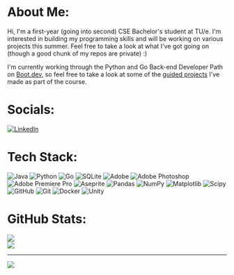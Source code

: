 # About Me:
Hi, I'm a first-year (going into second) CSE Bachelor's student at TU/e. I'm interested in building my programming skills and will be working on various projects this summer. Feel free to take a look at what I've got going on (though a good chunk of my repos are private) :)

I'm currently working through the Python and Go Back-end Developer Path on [Boot.dev](https://www.boot.dev/u/charliej2005), so feel free to take a look at some of the [guided projects](https://github.com/stars/charliej2005/lists/boot-dev) I've made as part of the course.


# Socials:
[![LinkedIn](https://img.shields.io/badge/LinkedIn-%230077B5.svg?logo=linkedin&logoColor=white)](https://linkedin.com/in/charliej2005)

<!--- hi, why are you snooping around? these are my other socials but i'm keeping them hidden until i have more posts on them. [![Instagram](https://img.shields.io/badge/Instagram-%23E4405F.svg?logo=Instagram&logoColor=white)](https://instagram.com/charlie_irl_irl) [![Medium](https://img.shields.io/badge/Medium-12100E?logo=medium&logoColor=white)](https://medium.com/@@charlesreid.johnston) [![Reddit](https://img.shields.io/badge/Reddit-%23FF4500.svg?logo=Reddit&logoColor=white)](https://reddit.com/user/PrettyMuchCharlie) [![Stack Overflow](https://img.shields.io/badge/-Stackoverflow-FE7A16?logo=stack-overflow&logoColor=white)](https://stackoverflow.com/users/30986006) [![YouTube](https://img.shields.io/badge/YouTube-%23FF0000.svg?logo=YouTube&logoColor=white)](https://youtube.com/@UCwFCXpA4XJYcDHkDl9MBmxQ) [![Codepen](https://img.shields.io/badge/Codepen-000000?logo=codepen&logoColor=white)](https://codepen.io/charliej2005) [![email](https://img.shields.io/badge/Email-D14836?logo=gmail&logoColor=white)](mailto:charlesreid.johnston@gmail.com) --->

# Tech Stack:
![Java](https://img.shields.io/badge/java-%23ED8B00.svg?style=for-the-badge&logo=openjdk&logoColor=white) ![Python](https://img.shields.io/badge/python-3670A0?style=for-the-badge&logo=python&logoColor=ffdd54) ![Go](https://img.shields.io/badge/go-%2300ADD8.svg?style=for-the-badge&logo=go&logoColor=white) ![SQLite](https://img.shields.io/badge/sqlite-%2307405e.svg?style=for-the-badge&logo=sqlite&logoColor=white) ![Adobe](https://img.shields.io/badge/adobe-%23FF0000.svg?style=for-the-badge&logo=adobe&logoColor=white) ![Adobe Photoshop](https://img.shields.io/badge/adobe%20photoshop-%2331A8FF.svg?style=for-the-badge&logo=adobe%20photoshop&logoColor=white) ![Adobe Premiere Pro](https://img.shields.io/badge/Adobe%20Premiere%20Pro-9999FF.svg?style=for-the-badge&logo=Adobe%20Premiere%20Pro&logoColor=white) ![Aseprite](https://img.shields.io/badge/Aseprite-FFFFFF?style=for-the-badge&logo=Aseprite&logoColor=#7D929E) ![Pandas](https://img.shields.io/badge/pandas-%23150458.svg?style=for-the-badge&logo=pandas&logoColor=white) ![NumPy](https://img.shields.io/badge/numpy-%23013243.svg?style=for-the-badge&logo=numpy&logoColor=white) ![Matplotlib](https://img.shields.io/badge/Matplotlib-%23ffffff.svg?style=for-the-badge&logo=Matplotlib&logoColor=black) ![Scipy](https://img.shields.io/badge/SciPy-%230C55A5.svg?style=for-the-badge&logo=scipy&logoColor=%white) ![GitHub](https://img.shields.io/badge/github-%23121011.svg?style=for-the-badge&logo=github&logoColor=white) ![Git](https://img.shields.io/badge/git-%23F05033.svg?style=for-the-badge&logo=git&logoColor=white) ![Docker](https://img.shields.io/badge/docker-%230db7ed.svg?style=for-the-badge&logo=docker&logoColor=white) ![Unity](https://img.shields.io/badge/unity-%23000000.svg?style=for-the-badge&logo=unity&logoColor=white)
# GitHub Stats:
![](https://nirzak-streak-stats.vercel.app/?user=CharlieJ2005&theme=dark&hide_border=false)<br/>
![](https://github-readme-stats.vercel.app/api/top-langs/?username=CharlieJ2005&theme=dark&hide_border=false&include_all_commits=false&count_private=false&layout=compact)

---
[![](https://visitcount.itsvg.in/api?id=CharlieJ2005&icon=0&color=0)](https://visitcount.itsvg.in)

<!-- Proudly created with GPRM ( https://gprm.itsvg.in ) -->
